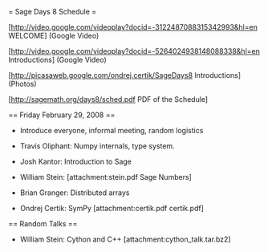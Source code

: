 = Sage Days 8 Schedule =

[http://video.google.com/videoplay?docid=-3122487088315342993&hl=en WELCOME] (Google Video)
 
[http://video.google.com/videoplay?docid=-5264024938148088338&hl=en Introductions] (Google Video)

[http://picasaweb.google.com/ondrej.certik/SageDays8 Introductions] (Photos)

[http://sagemath.org/days8/sched.pdf PDF of the Schedule]

== Friday February 29, 2008 ==

 * Introduce everyone, informal meeting, random logistics

 * Travis Oliphant: Numpy internals, type system.

 * Josh Kantor: Introduction to Sage

 * William Stein: [attachment:stein.pdf Sage Numbers]

 * Brian Granger: Distributed arrays

 * Ondrej Certik: SymPy [attachment:certik.pdf certik.pdf]

== Random Talks ==
 
 * William Stein: Cython and C++ [attachment:cython_talk.tar.bz2]
 
